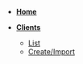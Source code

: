 * [**Home**](/)

* [**Clients**](/user-menus/overview.md)

  * [List](/user-menus/dev-user-menu.md)
  * [Create/Import](/user-menus/admin-user-menu.md)

